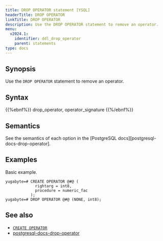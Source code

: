 ```yaml
---
title: DROP OPERATOR statement [YSQL]
headerTitle: DROP OPERATOR
linkTitle: DROP OPERATOR
description: Use the DROP OPERATOR statement to remove an operator.
menu:
  v2024.1:
    identifier: ddl_drop_operator
    parent: statements
type: docs
---
```


## Synopsis

Use the `DROP OPERATOR` statement to remove an operator.

## Syntax

{{%ebnf%}}
  drop_operator,
  operator_signature
{{%/ebnf%}}

## Semantics

See the semantics of each option in the [PostgreSQL docs][postgresql-docs-drop-operator].

## Examples

Basic example.

```plpgsql
yugabyte=# CREATE OPERATOR @#@ (
             rightarg = int8,
             procedure = numeric_fac
           );
yugabyte=# DROP OPERATOR @#@ (NONE, int8);
```

## See also

- [`CREATE OPERATOR`](../ddl_create_operator)
- [postgresql-docs-drop-operator](https://www.postgresql.org/docs/current/sql-dropoperator.html)
